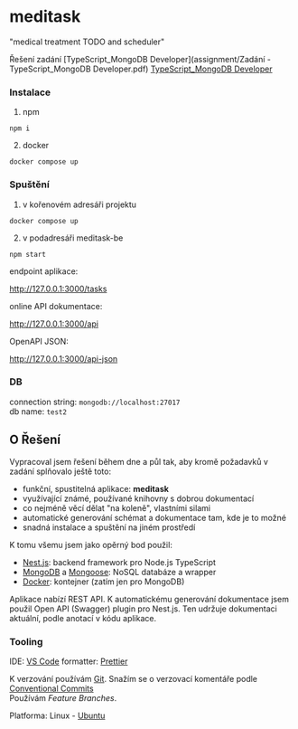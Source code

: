 # meditask

"medical treatment TODO and scheduler"

Řešení zadání [TypeScript_MongoDB Developer](assignment/Zadání - TypeScript_MongoDB Developer.pdf)
[TypeScript_MongoDB Developer](assignment/Zadání_TypeScript_MongoDB_Developer.pdf)

### Instalace

1. npm

```
npm i
```

2. docker

```
docker compose up
```

### Spuštění

1. v kořenovém adresáři projektu

```
docker compose up
```

2. v podadresáři meditask-be

```
npm start
```

endpoint aplikace:

http://127.0.0.1:3000/tasks

online API dokumentace:

http://127.0.0.1:3000/api

OpenAPI JSON:

http://127.0.0.1:3000/api-json

### DB

connection string: `mongodb://localhost:27017`  
db name: `test2`

## O Řešení

Vypracoval jsem řešení během dne a půl tak, aby kromě požadavků v zadání splňovalo ještě toto:

- funkční, spustitelná aplikace: **meditask**
- využívající známé, používané knihovny s dobrou dokumentací
- co nejméně věcí dělat "na koleně", vlastními silami
- automatické generování schémat a dokumentace tam, kde je to možné
- snadná instalace a spuštění na jiném prostředí

K tomu všemu jsem jako opěrný bod použil:

- [Nest.js](https://nestjs.com/): backend framework pro Node.js TypeScript
- [MongoDB](https://www.mongodb.com/) a [Mongoose](https://mongoosejs.com/docker): NoSQL databáze a wrapper
- [Docker](https://www.docker.com/): kontejner (zatím jen pro MongoDB)

Aplikace nabízí REST API. K automatickému generování dokumentace jsem použil Open API (Swagger) plugin pro Nest.js. Ten udržuje dokumentaci aktuální, podle anotací v kódu aplikace.

### Tooling

IDE: [VS Code](https://code.visualstudio.com/)
formatter: [Prettier](https://prettier.io/)

K verzování používám [Git](https://git-scm.com/). Snažím se o verzovací komentáře podle [Conventional Commits](https://www.conventionalcommits.org)  
Používám _Feature Branches_.

Platforma: Linux - [Ubuntu](https://ubuntu.com/)
